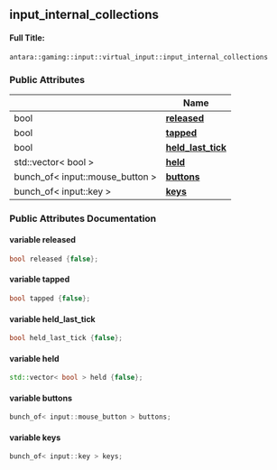 

## input_internal_collections

#### Full Title:
```
antara::gaming::input::virtual_input::input_internal_collections
```

















### Public Attributes

|                | Name           |
| -------------- | -------------- |
| bool | **[released](Classes/structantara_1_1gaming_1_1input_1_1virtual__input_1_1input__internal__collections.md#variable-released)**  |
| bool | **[tapped](Classes/structantara_1_1gaming_1_1input_1_1virtual__input_1_1input__internal__collections.md#variable-tapped)**  |
| bool | **[held_last_tick](Classes/structantara_1_1gaming_1_1input_1_1virtual__input_1_1input__internal__collections.md#variable-held_last_tick)**  |
| std::vector< bool > | **[held](Classes/structantara_1_1gaming_1_1input_1_1virtual__input_1_1input__internal__collections.md#variable-held)**  |
| bunch_of< input::mouse_button > | **[buttons](Classes/structantara_1_1gaming_1_1input_1_1virtual__input_1_1input__internal__collections.md#variable-buttons)**  |
| bunch_of< input::key > | **[keys](Classes/structantara_1_1gaming_1_1input_1_1virtual__input_1_1input__internal__collections.md#variable-keys)**  |













### Public Attributes Documentation

#### variable released

```cpp
bool released {false};
```




























#### variable tapped

```cpp
bool tapped {false};
```




























#### variable held_last_tick

```cpp
bool held_last_tick {false};
```




























#### variable held

```cpp
std::vector< bool > held {false};
```




























#### variable buttons

```cpp
bunch_of< input::mouse_button > buttons;
```




























#### variable keys

```cpp
bunch_of< input::key > keys;
```



































